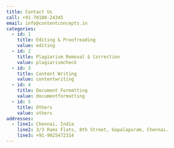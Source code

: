 ```yaml
---
title: Contact Us
call: +91-70100-24345
email: info@contentconcepts.in
categories:
  - id: 1
    title: Editing & Proofreading
    value: editing
  - id: 2
    title: Plagiarism Removal & Correction
    value: plagiarismcheck
  - id: 3
    title: Content Writing
    value: contentwriting
  - id: 4
    title: Document Formatting
    value: documentformatting
  - id: 5
    title: Others
    value: others
addresses:
  - line1: Chennai, India
    line2: 3/3 Rams Flats, 8th Street, Gopalapuram, Chennai.
    line3: +91-9025472314
---
```


